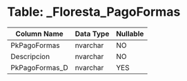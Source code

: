 # Table: _Floresta_PagoFormas

| Column Name | Data Type | Nullable |
|-------------|-----------|----------|
| PkPagoFormas | nvarchar | NO |
| Descripcion | nvarchar | NO |
| PkPagoFormas_D | nvarchar | YES |
